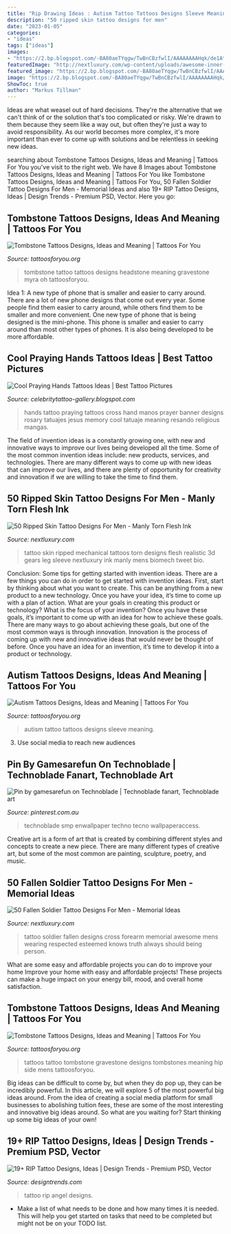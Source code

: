 ```yaml
---
title: "Rip Drawing Ideas : Autism Tattoo Tattoos Designs Sleeve Meaning"
description: "50 ripped skin tattoo designs for men"
date: "2023-01-05"
categories:
- "ideas"
tags: ["ideas"]
images:
- "https://2.bp.blogspot.com/-BA80aeTYqgw/TwBnCBzfwlI/AAAAAAAAHqk/de1Atl47PA4/s1600/Praying+Hands+Tattoos+%252828%2529.jpg"
featuredImage: "http://nextluxury.com/wp-content/uploads/awesome-inner-forearm-fallen-soldier-cross-tattoo-for-guys.jpg"
featured_image: "https://2.bp.blogspot.com/-BA80aeTYqgw/TwBnCBzfwlI/AAAAAAAAHqk/de1Atl47PA4/s1600/Praying+Hands+Tattoos+%252828%2529.jpg"
image: "https://2.bp.blogspot.com/-BA80aeTYqgw/TwBnCBzfwlI/AAAAAAAAHqk/de1Atl47PA4/s1600/Praying+Hands+Tattoos+%252828%2529.jpg"
ShowToc: true
author: "Markus Tillman"
---
```



Ideas are what weasel out of hard decisions. They're the alternative that we can't think of or the solution that's too complicated or risky. We're drawn to them because they seem like a way out, but often they're just a way to avoid responsibility. As our world becomes more complex, it's more important than ever to come up with solutions and be relentless in seeking new ideas.

	

		
searching about Tombstone Tattoos Designs, Ideas and Meaning | Tattoos For You you've visit to the right web. We have 8 Images about Tombstone Tattoos Designs, Ideas and Meaning | Tattoos For You like Tombstone Tattoos Designs, Ideas and Meaning | Tattoos For You, 50 Fallen Soldier Tattoo Designs For Men - Memorial Ideas and also 19+ RIP Tattoo Designs, Ideas | Design Trends - Premium PSD, Vector. Here you go:
		
    
## Tombstone Tattoos Designs, Ideas And Meaning | Tattoos For You

<img loading=lazy src="https://www.tattoosforyou.org/wp-content/uploads/2016/02/Tombstone-Tattoo-300x300.jpg" onerror="this.onerror=null;this.src='https://tse1.mm.bing.net/th?id=OIP.UH9wdcWeSjk3DIAQAICqMQAAAA&amp;pid=15.1';" alt="Tombstone Tattoos Designs, Ideas and Meaning | Tattoos For You">

_Source: tattoosforyou.org_

>tombstone tattoo tattoos designs headstone meaning gravestone myra oh tattoosforyou. 

	

Idea 1: A new type of phone that is smaller and easier to carry around.
There are a lot of new phone designs that come out every year. Some people find them easier to carry around, while others find them to be smaller and more convenient. One new type of phone that is being designed is the mini-phone. This phone is smaller and easier to carry around than most other types of phones. It is also being developed to be more affordable.

    
## Cool Praying Hands Tattoos Ideas | Best Tattoo Pictures

<img loading=lazy src="https://2.bp.blogspot.com/-BA80aeTYqgw/TwBnCBzfwlI/AAAAAAAAHqk/de1Atl47PA4/s1600/Praying+Hands+Tattoos+%252828%2529.jpg" onerror="this.onerror=null;this.src='https://tse4.mm.bing.net/th?id=OIP.dbmoGJk-ngDbA8dKzXEFBgHaM3&amp;pid=15.1';" alt="Cool Praying Hands Tattoos Ideas | Best Tattoo Pictures">

_Source: celebritytattoo-gallery.blogspot.com_

>hands tattoo praying tattoos cross hand manos prayer banner designs rosary tatuajes jesus memory cool tatuaje meaning resando religious mangas. 

	

The field of invention ideas is a constantly growing one, with new and innovative ways to improve our lives being developed all the time. Some of the most common invention ideas include: new products, services, and technologies. There are many different ways to come up with new ideas that can improve our lives, and there are plenty of opportunity for creativity and innovation if we are willing to take the time to find them.

    
## 50 Ripped Skin Tattoo Designs For Men - Manly Torn Flesh Ink

<img loading=lazy src="http://nextluxury.com/wp-content/uploads/mens-ripped-skin-tattoo-with-realistic-3d-mechanical-gears-on-leg.jpg" onerror="this.onerror=null;this.src='https://tse4.mm.bing.net/th?id=OIP.UR95X0e5u10M-tJ90bMOhgHaKJ&amp;pid=15.1';" alt="50 Ripped Skin Tattoo Designs For Men - Manly Torn Flesh Ink">

_Source: nextluxury.com_

>tattoo skin ripped mechanical tattoos torn designs flesh realistic 3d gears leg sleeve nextluxury ink manly mens biomech tweet bio. 

	

Conclusion: Some tips for getting started with invention ideas.
There are a few things you can do in order to get started with invention ideas. First, start by thinking about what you want to create. This can be anything from a new product to a new technology. Once you have your idea, it’s time to come up with a plan of action. What are your goals in creating this product or technology? What is the focus of your invention? Once you have these goals, it’s important to come up with an idea for how to achieve these goals. There are many ways to go about achieving these goals, but one of the most common ways is through innovation. Innovation is the process of coming up with new and innovative ideas that would never be thought of before. Once you have an idea for an invention, it’s time to develop it into a product or technology.

    
## Autism Tattoos Designs, Ideas And Meaning | Tattoos For You

<img loading=lazy src="https://www.tattoosforyou.org/wp-content/uploads/2014/02/Autism-Tattoos-for-Men.jpg" onerror="this.onerror=null;this.src='https://tse1.mm.bing.net/th?id=OIP.-Azuy975QEQpjIk2Vp5b_wDYEg&amp;pid=15.1';" alt="Autism Tattoos Designs, Ideas and Meaning | Tattoos For You">

_Source: tattoosforyou.org_

>autism tattoo tattoos designs sleeve meaning. 

	

3. Use social media to reach new audiences

    
## Pin By Gamesarefun On Technoblade | Technoblade Fanart, Technoblade Art

<img loading=lazy src="https://i.pinimg.com/736x/57/aa/ac/57aaac5c51f16ecafadb026ca6e57f5e.jpg" onerror="this.onerror=null;this.src='https://tse3.mm.bing.net/th?id=OIP.w20ZAYVjIQzDlqmq2X-t7AHaMY&amp;pid=15.1';" alt="Pin by gamesarefun on Technoblade | Technoblade fanart, Technoblade art">

_Source: pinterest.com.au_

>technoblade smp enwallpaper techno tecno wallpaperaccess. 

	

Creative art is a form of art that is created by combining different styles and concepts to create a new piece. There are many different types of creative art, but some of the most common are painting, sculpture, poetry, and music.

    
## 50 Fallen Soldier Tattoo Designs For Men - Memorial Ideas

<img loading=lazy src="http://nextluxury.com/wp-content/uploads/awesome-inner-forearm-fallen-soldier-cross-tattoo-for-guys.jpg" onerror="this.onerror=null;this.src='https://tse3.mm.bing.net/th?id=OIP.oGs7Tsi8c52BdlJ13HzS3AHaHa&amp;pid=15.1';" alt="50 Fallen Soldier Tattoo Designs For Men - Memorial Ideas">

_Source: nextluxury.com_

>tattoo soldier fallen designs cross forearm memorial awesome mens wearing respected esteemed knows truth always should being person. 

	

What are some easy and affordable projects you can do to improve your home
Improve your home with easy and affordable projects! These projects can make a huge impact on your energy bill, mood, and overall home satisfaction.

    
## Tombstone Tattoos Designs, Ideas And Meaning | Tattoos For You

<img loading=lazy src="https://www.tattoosforyou.org/wp-content/uploads/2016/02/Tattoos-of-Tombstones.jpg" onerror="this.onerror=null;this.src='https://tse3.mm.bing.net/th?id=OIP.JJ5aDqGgCnlu3HTNiPlgLQHaJ4&amp;pid=15.1';" alt="Tombstone Tattoos Designs, Ideas and Meaning | Tattoos For You">

_Source: tattoosforyou.org_

>tattoos tattoo tombstone gravestone designs tombstones meaning hip side mens tattoosforyou. 

	

Big ideas can be difficult to come by, but when they do pop up, they can be incredibly powerful. In this article, we will explore 5 of the most powerful big ideas around. From the idea of creating a social media platform for small businesses to abolishing tuition fees, these are some of the most interesting and innovative big ideas around. So what are you waiting for? Start thinking up some big ideas of your own!

    
## 19+ RIP Tattoo Designs, Ideas | Design Trends - Premium PSD, Vector

<img loading=lazy src="https://images.designtrends.com/wp-content/uploads/2016/02/25053526/Angel-Tattoo-Design.jpg" onerror="this.onerror=null;this.src='https://tse4.mm.bing.net/th?id=OIP.oekCUXMrrD3eR1hjGRuxYQHaHa&amp;pid=15.1';" alt="19+ RIP Tattoo Designs, Ideas | Design Trends - Premium PSD, Vector">

_Source: designtrends.com_

>tattoo rip angel designs. 

	

- Make a list of what needs to be done and how many times it is needed. This will help you get started on tasks that need to be completed but might not be on your TODO list.

